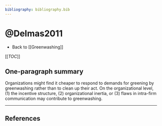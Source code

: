 ```yaml
---
bibliography: bibliography.bib
---
```


# @Delmas2011

* Back to [[Greenwashing]]

[[_TOC_]]

## One-paragraph summary

Organizations might find it cheaper to respond to demands for greening by greenwashing rather than to clean up their act. On the organizational level, (1) the incentive structure, (2) organizational inertia, or (3) flaws in intra-firm communication may contribute to greenwashing.

---

## References